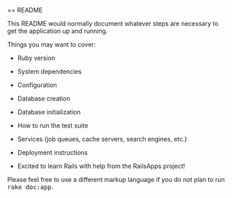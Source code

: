 == README

This README would normally document whatever steps are necessary to get the
application up and running.

Things you may want to cover:

* Ruby version

* System dependencies

* Configuration

* Database creation

* Database initialization

* How to run the test suite

* Services (job queues, cache servers, search engines, etc.)

* Deployment instructions

* Excited to learn Rails with help from the RailsApps project!


Please feel free to use a different markup language if you do not plan to run
<tt>rake doc:app</tt>.
